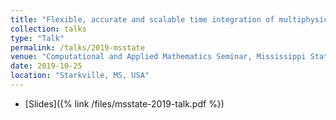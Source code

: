 ```yaml
---
title: "Flexible, accurate and scalable time integration of multiphysics problems"
collection: talks
type: "Talk"
permalink: /talks/2019-msstate
venue: "Computational and Applied Mathematics Seminar, Mississippi State University"
date: 2019-10-25
location: "Starkville, MS, USA"
---
```


* [Slides]({% link /files/msstate-2019-talk.pdf %})
